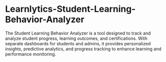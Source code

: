 # Learnlytics-Student-Learning-Behavior-Analyzer
The Student Learning Behavior Analyzer is a tool designed to track and analyze student progress, learning outcomes, and certifications. With separate dashboards for students and admins, it provides personalized insights, predictive analytics, and progress tracking to enhance learning and performance monitoring.
